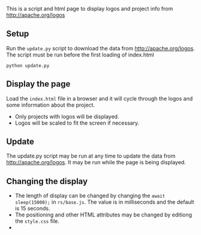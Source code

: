 This is a script and html page to display logos and project info from http://apache.org/logos

## Setup

Run the `update.py` script to download the data from http://apache.org/logos.  The script must be run before the first loading of index.html

    python update.py

## Display the page

Load the `index.html` file in a browser and it will cycle through the logos and some information about the project.

 * Only projects with logos will be displayed.
 * Logos will be scaled to fit the screen if necessary.

## Update 

The update.py script may be run at any time to update the data from http://apache.org/logos.  It may be run while the page is being displayed.

## Changing the display

 * The length of display can be changed by changing the `await sleep(15000);` in `rs/base.js`.  The value is in milliseconds and the default is 15 seconds.
 * The positioning and other HTML attributes may be changed by editiong the `style.css` file.
 * 